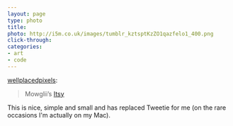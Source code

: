 ```yaml
---
layout: page
type: photo
title: 
photo: http://i5m.co.uk/images/tumblr_kztsptKzZO1qazfelo1_400.png
click-through: 
categories: 
- art
- code
---
```

<p><a href="http://wellplacedpixels.com/post/472982590/mowgliis-itsy" class="tumblr_blog">wellplacedpixels</a>:</p>

<blockquote><p>Mowglii&#8217;s <a href="http://mowglii.com/itsy/">Itsy</a></p></blockquote>

<p>This is nice, simple and small and has replaced Tweetie for me (on the rare occasions I'm actually on my Mac).</p>
